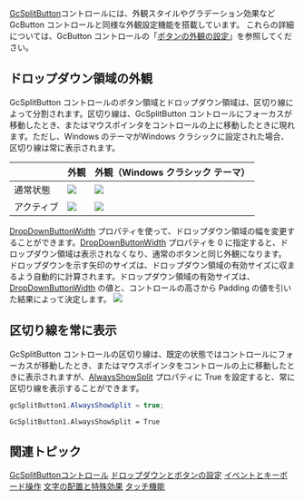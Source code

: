 [GcSplitButton](gcdocsite__documentlink?toc-item-id=59cde57e-418a-4e0c-9cb3-b5b12d683b18)コントロールには、外観スタイルやグラデーション効果など GcButton コントロールと同様な外観設定機能を搭載しています。
これらの詳細については、GcButton コントロールの「[ボタンの外観の設定](gcdocsite__documentlink?toc-item-id=efaaa3e7-0fe7-4f4c-815e-ce8dc133609d)」を参照してください。

## ドロップダウン領域の外観

GcSplitButton コントロールのボタン領域とドロップダウン領域は、区切り線によって分割されます。区切り線は、GcSplitButton コントロールにフォーカスが移動したとき、またはマウスポインタをコントロールの上に移動したときに現れます。ただし、Windows のテーマがWindows クラシックに設定された場合、区切り線は常に表示されます。

|  | 外観 | 外観（Windows クラシック テーマ） |
| --- | --- | --------------------- |
| 通常状態 | ![](/DOCUMENT_SITE_LINK_PREFIX_HERE/document-site-files/images/06fadbb1-c461-433a-b385-ae4966e56069/images/gcsplitbutton.appearance.png) | ![](/DOCUMENT_SITE_LINK_PREFIX_HERE/document-site-files/images/06fadbb1-c461-433a-b385-ae4966e56069/images/gcsplitbutton.classicappearance.png) |
| アクティブ | ![](/DOCUMENT_SITE_LINK_PREFIX_HERE/document-site-files/images/06fadbb1-c461-433a-b385-ae4966e56069/images/gcsplitbutton.activeappearance.png) | ![](/DOCUMENT_SITE_LINK_PREFIX_HERE/document-site-files/images/06fadbb1-c461-433a-b385-ae4966e56069/images/gcsplitbutton.classicactiveappearance.png) |

[DropDownButtonWidth](gcdocsite__documentlink?toc-item-id=aa509b05-f5fb-41bf-8612-2f4524703cde) プロパティを使って、ドロップダウン領域の幅を変更することができます。[DropDownButtonWidth](gcdocsite__documentlink?toc-item-id=aa509b05-f5fb-41bf-8612-2f4524703cde) プロパティを 0 に指定すると、ドロップダウン領域は表示されなくなり、通常のボタンと同じ外観になります。
ドロップダウンを示す矢印のサイズは、ドロップダウン領域の有効サイズに収まるよう自動的に計算されます。ドロップダウン領域の有効サイズは、[DropDownButtonWidth](gcdocsite__documentlink?toc-item-id=aa509b05-f5fb-41bf-8612-2f4524703cde) の値と、コントロールの高さから Padding の値を引いた結果によって決定します。
![](/DOCUMENT_SITE_LINK_PREFIX_HERE/document-site-files/images/06fadbb1-c461-433a-b385-ae4966e56069/images/gcsplitbutton.dropdownbuttonwidth.png)

## 区切り線を常に表示

GcSplitButton コントロールの区切り線は、既定の状態ではコントロールにフォーカスが移動したとき、またはマウスポインタをコントロールの上に移動したときに表示されますが、[AlwaysShowSplit](gcdocsite__documentlink?toc-item-id=57721159-cfd8-4d37-aee8-e60b6672ddc9) プロパティに True を設定すると、常に区切り線を表示することができます。

```csharp
gcSplitButton1.AlwaysShowSplit = true;
```

```vbnet
GcSplitButton1.AlwaysShowSplit = True
```

## 関連トピック

[GcSplitButtonコントロール](gcdocsite__documentlink?toc-item-id=7da7aa65-1e3b-4f39-b542-da0459d6ef6e)
[ドロップダウンとボタンの設定](gcdocsite__documentlink?toc-item-id=120ae8aa-891c-4eb3-8826-c379d1ac7b06)
[イベントとキーボード操作](gcdocsite__documentlink?toc-item-id=d07f27f6-8359-4e4b-a335-dbb9d532c34e)
[文字の配置と特殊効果](gcdocsite__documentlink?toc-item-id=9b0be9dd-597b-4e67-ab88-73003ccfdb9c)
[タッチ機能](gcdocsite__documentlink?toc-item-id=2c82623f-b500-4366-8204-79b5b3a655cb)